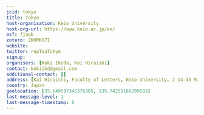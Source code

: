 ```yaml
---
jcid: tokyo
title: Tokyo
host-organisation: Keio University
host-org-url: https://www.keio.ac.jp/en/
osf: fjaqb
zotero: ZK9MKG7I
website: 
twitter: repTeaTokyo
signup: 
organisers: [Koki Ikeda, Kai Hiraishi]
contact: kokiikd@gmail.com
additional-contact: []
address: [Kai Hiraishi, Faculty of Letters, Keio University, 2-14-45 Mita, Minatoku, Tokyo, 108-8345 Japan]
country: Japan
geolocation: [35.649597345376385, 139.74255189299583]
last-message-level: 1
last-message-timestamp: 0
---
```



